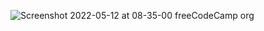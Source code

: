![Screenshot 2022-05-12 at 08-35-00 freeCodeCamp org](https://user-images.githubusercontent.com/67628125/167970074-b99d7847-1cf0-4d11-93ed-17828739a098.png)
